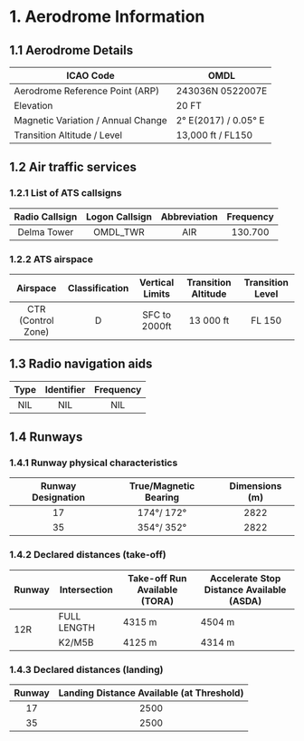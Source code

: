 # 1. Aerodrome Information
## 1.1 Aerodrome Details
| ICAO Code                          |         OMDL         |
|------------------------------------|----------------------|
| Aerodrome Reference Point (ARP)    |   243036N 0522007E   |
| Elevation                          |         20 FT        |
| Magnetic Variation / Annual Change | 2° E(2017) / 0.05° E |
| Transition Altitude / Level        |  13,000 ft / FL150   |

## 1.2 Air traffic services
### 1.2.1 List of ATS callsigns
| Radio Callsign              | Logon Callsign   | Abbreviation   | Frequency   |
|:---------------------------:|:----------------:|:--------------:|:-----------:|
| Delma Tower                 |OMDL_TWR          |AIR             |130.700      |


### 1.2.2 ATS airspace
| Airspace                    | Classification   | Vertical Limits    | Transition Altitude   | Transition Level   |
|:---------------------------:|:----------------:|:------------------:|:---------------------:|:------------------:|
| CTR (Control Zone)          | D                |SFC to 2000ft       | 13 000 ft             | FL 150             |

## 1.3 Radio navigation aids
| Type            | Identifier   | Frequency   |
|:---------------:|:------------:|:-----------:|
| NIL             |NIL           |NIL          |

## 1.4 Runways
### 1.4.1 Runway physical characteristics
| Runway Designation   | True/Magnetic Bearing     | Dimensions (m)   |
|:--------------------:|:-------------------------:|:----------------:|
|17                    | 174°/ 172°                | 2822             |
|35                    | 354°/ 352°                | 2822             |

### 1.4.2 Declared distances (take-off)
<table><thead>
  <tr>
    <th>Runway</th>
    <th>Intersection</th>
    <th>Take-off Run Available (TORA)</th>
    <th>Accelerate Stop Distance Available (ASDA)</th>
  </tr></thead>
<tbody>
  <tr>
    <td rowspan="5">12R</td>
    <td>FULL LENGTH</td>
    <td>4315 m</td>
    <td>4504 m</td>
  </tr>
  <tr>
    <td>K2/M5B</td>
    <td>4125 m</td>
    <td>4314 m</td>
  </tr>
</tbody></table>

### 1.4.3 Declared distances (landing)
| Runway | Landing Distance Available (at Threshold) |
|:------:|:-----------------------------------------:|
|17      |2500                                       |
|35      |2500                                       |
